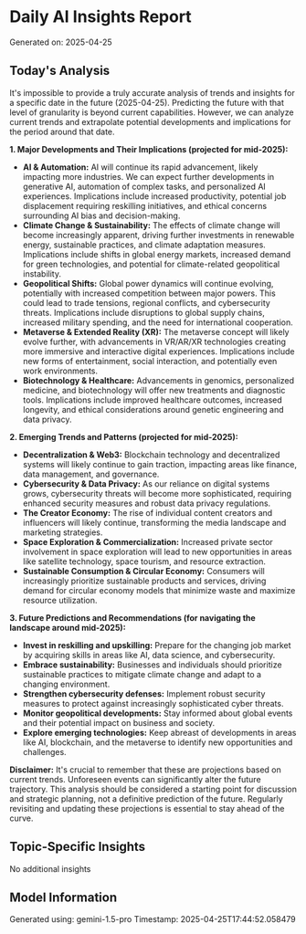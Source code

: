 # Daily AI Insights Report
Generated on: 2025-04-25

## Today's Analysis
It's impossible to provide a truly accurate analysis of trends and insights for a specific date in the future (2025-04-25). Predicting the future with that level of granularity is beyond current capabilities. However, we can analyze current trends and extrapolate potential developments and implications for the period around that date.

**1. Major Developments and Their Implications (projected for mid-2025):**

* **AI & Automation:**  AI will continue its rapid advancement, likely impacting more industries. We can expect further developments in generative AI, automation of complex tasks, and personalized AI experiences. Implications include increased productivity, potential job displacement requiring reskilling initiatives, and ethical concerns surrounding AI bias and decision-making.
* **Climate Change & Sustainability:** The effects of climate change will become increasingly apparent, driving further investments in renewable energy, sustainable practices, and climate adaptation measures.  Implications include shifts in global energy markets, increased demand for green technologies, and potential for climate-related geopolitical instability.
* **Geopolitical Shifts:**  Global power dynamics will continue evolving, potentially with increased competition between major powers. This could lead to trade tensions, regional conflicts, and cybersecurity threats. Implications include disruptions to global supply chains, increased military spending, and the need for international cooperation.
* **Metaverse & Extended Reality (XR):** The metaverse concept will likely evolve further, with advancements in VR/AR/XR technologies creating more immersive and interactive digital experiences. Implications include new forms of entertainment, social interaction, and potentially even work environments.
* **Biotechnology & Healthcare:**  Advancements in genomics, personalized medicine, and biotechnology will offer new treatments and diagnostic tools.  Implications include improved healthcare outcomes, increased longevity, and ethical considerations around genetic engineering and data privacy.


**2. Emerging Trends and Patterns (projected for mid-2025):**

* **Decentralization & Web3:**  Blockchain technology and decentralized systems will likely continue to gain traction, impacting areas like finance, data management, and governance.
* **Cybersecurity & Data Privacy:** As our reliance on digital systems grows, cybersecurity threats will become more sophisticated, requiring enhanced security measures and robust data privacy regulations.
* **The Creator Economy:** The rise of individual content creators and influencers will likely continue, transforming the media landscape and marketing strategies.
* **Space Exploration & Commercialization:**  Increased private sector involvement in space exploration will lead to new opportunities in areas like satellite technology, space tourism, and resource extraction.
* **Sustainable Consumption & Circular Economy:** Consumers will increasingly prioritize sustainable products and services, driving demand for circular economy models that minimize waste and maximize resource utilization.


**3. Future Predictions and Recommendations (for navigating the landscape around mid-2025):**

* **Invest in reskilling and upskilling:**  Prepare for the changing job market by acquiring skills in areas like AI, data science, and cybersecurity.
* **Embrace sustainability:**  Businesses and individuals should prioritize sustainable practices to mitigate climate change and adapt to a changing environment.
* **Strengthen cybersecurity defenses:** Implement robust security measures to protect against increasingly sophisticated cyber threats.
* **Monitor geopolitical developments:** Stay informed about global events and their potential impact on business and society.
* **Explore emerging technologies:**  Keep abreast of developments in areas like AI, blockchain, and the metaverse to identify new opportunities and challenges.


**Disclaimer:** It's crucial to remember that these are projections based on current trends.  Unforeseen events can significantly alter the future trajectory.  This analysis should be considered a starting point for discussion and strategic planning, not a definitive prediction of the future. Regularly revisiting and updating these projections is essential to stay ahead of the curve.


## Topic-Specific Insights
No additional insights

## Model Information
Generated using: gemini-1.5-pro
Timestamp: 2025-04-25T17:44:52.058479
